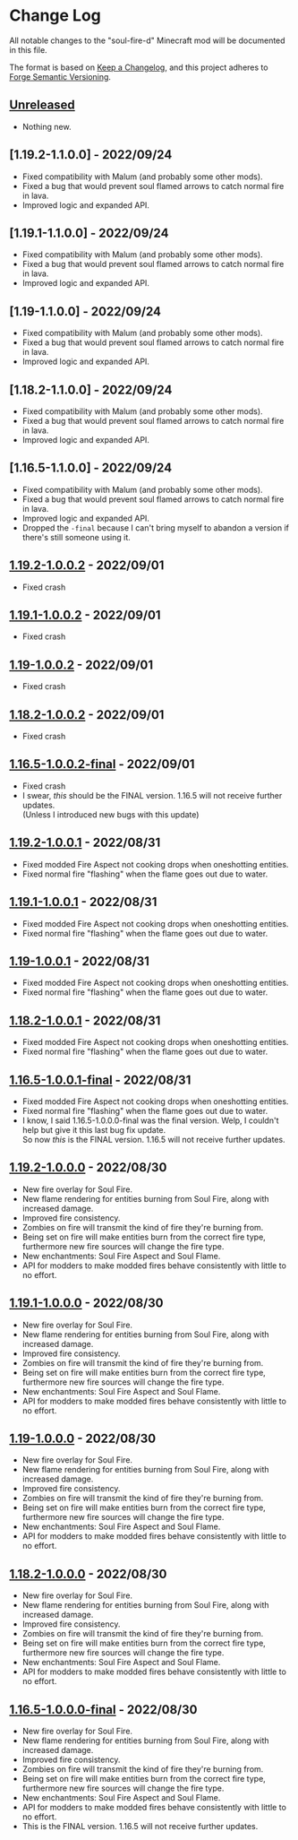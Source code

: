 # Change Log

All notable changes to the "soul-fire-d" Minecraft mod will be documented in this file.

The format is based on [Keep a Changelog](https://keepachangelog.com/en/1.0.0/),
and this project adheres to [Forge Semantic Versioning](https://docs.minecraftforge.net/en/latest/gettingstarted/versioning/#versioning).

## [Unreleased]
- Nothing new.

## [1.19.2-1.1.0.0] - 2022/09/24
- Fixed compatibility with Malum (and probably some other mods).
- Fixed a bug that would prevent soul flamed arrows to catch normal fire in lava.
- Improved logic and expanded API.

## [1.19.1-1.1.0.0] - 2022/09/24
- Fixed compatibility with Malum (and probably some other mods).
- Fixed a bug that would prevent soul flamed arrows to catch normal fire in lava.
- Improved logic and expanded API.

## [1.19-1.1.0.0] - 2022/09/24
- Fixed compatibility with Malum (and probably some other mods).
- Fixed a bug that would prevent soul flamed arrows to catch normal fire in lava.
- Improved logic and expanded API.

## [1.18.2-1.1.0.0] - 2022/09/24
- Fixed compatibility with Malum (and probably some other mods).
- Fixed a bug that would prevent soul flamed arrows to catch normal fire in lava.
- Improved logic and expanded API.

## [1.16.5-1.1.0.0] - 2022/09/24
- Fixed compatibility with Malum (and probably some other mods).
- Fixed a bug that would prevent soul flamed arrows to catch normal fire in lava.
- Improved logic and expanded API.
- Dropped the `-final` because I can't bring myself to abandon a version if there's still someone using it. 

## [1.19.2-1.0.0.2] - 2022/09/01
- Fixed crash

## [1.19.1-1.0.0.2] - 2022/09/01
- Fixed crash

## [1.19-1.0.0.2] - 2022/09/01
- Fixed crash

## [1.18.2-1.0.0.2] - 2022/09/01
- Fixed crash

## [1.16.5-1.0.0.2-final] - 2022/09/01
- Fixed crash
- I swear, *this* should be the FINAL version. 1.16.5 will not receive further updates.  
(Unless I introduced new bugs with this update)

## [1.19.2-1.0.0.1] - 2022/08/31
- Fixed modded Fire Aspect not cooking drops when oneshotting entities.
- Fixed normal fire "flashing" when the flame goes out due to water.

## [1.19.1-1.0.0.1] - 2022/08/31
- Fixed modded Fire Aspect not cooking drops when oneshotting entities.
- Fixed normal fire "flashing" when the flame goes out due to water.

## [1.19-1.0.0.1] - 2022/08/31
- Fixed modded Fire Aspect not cooking drops when oneshotting entities.
- Fixed normal fire "flashing" when the flame goes out due to water.

## [1.18.2-1.0.0.1] - 2022/08/31
- Fixed modded Fire Aspect not cooking drops when oneshotting entities.
- Fixed normal fire "flashing" when the flame goes out due to water.

## [1.16.5-1.0.0.1-final] - 2022/08/31
- Fixed modded Fire Aspect not cooking drops when oneshotting entities.
- Fixed normal fire "flashing" when the flame goes out due to water.
- I know, I said 1.16.5-1.0.0.0-final was the final version. Welp, I couldn't help but give it this last bug fix update.  
So now *this* is the FINAL version. 1.16.5 will not receive further updates.

## [1.19.2-1.0.0.0] - 2022/08/30
- New fire overlay for Soul Fire.
- New flame rendering for entities burning from Soul Fire, along with increased damage.
- Improved fire consistency.
- Zombies on fire will transmit the kind of fire they're burning from.
- Being set on fire will make entities burn from the correct fire type, furthermore new fire sources will change the fire type.
- New enchantments: Soul Fire Aspect and Soul Flame.
- API for modders to make modded fires behave consistently with little to no effort.

## [1.19.1-1.0.0.0] - 2022/08/30
- New fire overlay for Soul Fire.
- New flame rendering for entities burning from Soul Fire, along with increased damage.
- Improved fire consistency.
- Zombies on fire will transmit the kind of fire they're burning from.
- Being set on fire will make entities burn from the correct fire type, furthermore new fire sources will change the fire type.
- New enchantments: Soul Fire Aspect and Soul Flame.
- API for modders to make modded fires behave consistently with little to no effort.

## [1.19-1.0.0.0] - 2022/08/30
- New fire overlay for Soul Fire.
- New flame rendering for entities burning from Soul Fire, along with increased damage.
- Improved fire consistency.
- Zombies on fire will transmit the kind of fire they're burning from.
- Being set on fire will make entities burn from the correct fire type, furthermore new fire sources will change the fire type.
- New enchantments: Soul Fire Aspect and Soul Flame.
- API for modders to make modded fires behave consistently with little to no effort.

## [1.18.2-1.0.0.0] - 2022/08/30
- New fire overlay for Soul Fire.
- New flame rendering for entities burning from Soul Fire, along with increased damage.
- Improved fire consistency.
- Zombies on fire will transmit the kind of fire they're burning from.
- Being set on fire will make entities burn from the correct fire type, furthermore new fire sources will change the fire type.
- New enchantments: Soul Fire Aspect and Soul Flame.
- API for modders to make modded fires behave consistently with little to no effort.

## [1.16.5-1.0.0.0-final] - 2022/08/30
- New fire overlay for Soul Fire.
- New flame rendering for entities burning from Soul Fire, along with increased damage.
- Improved fire consistency.
- Zombies on fire will transmit the kind of fire they're burning from.
- Being set on fire will make entities burn from the correct fire type, furthermore new fire sources will change the fire type.
- New enchantments: Soul Fire Aspect and Soul Flame.
- API for modders to make modded fires behave consistently with little to no effort.
- This is the FINAL version. 1.16.5 will not receive further updates.

[Unreleased]: https://github.com/Nyphet/soul-fire-d
[1.19.2-1.0.0.2]: https://github.com/Nyphet/soul-fire-d/releases/tag/v1.19.2-1.0.0.2
[1.19.2-1.0.0.1]: https://github.com/Nyphet/soul-fire-d/releases/tag/v1.19.2-1.0.0.1
[1.19.2-1.0.0.0]: https://github.com/Nyphet/soul-fire-d/releases/tag/v1.19.2-1.0.0.0

[1.19.1-1.0.0.2]: https://github.com/Nyphet/soul-fire-d/releases/tag/v1.19.1-1.0.0.2
[1.19.1-1.0.0.1]: https://github.com/Nyphet/soul-fire-d/releases/tag/v1.19.1-1.0.0.1
[1.19.1-1.0.0.0]: https://github.com/Nyphet/soul-fire-d/releases/tag/v1.19.1-1.0.0.0

[1.19-1.0.0.2]: https://github.com/Nyphet/soul-fire-d/releases/tag/v1.19-1.0.0.2
[1.19-1.0.0.1]: https://github.com/Nyphet/soul-fire-d/releases/tag/v1.19-1.0.0.1
[1.19-1.0.0.0]: https://github.com/Nyphet/soul-fire-d/releases/tag/v1.19-1.0.0.0

[1.18.2-1.0.0.2]: https://github.com/Nyphet/soul-fire-d/releases/tag/v1.18.2-1.0.0.2
[1.18.2-1.0.0.1]: https://github.com/Nyphet/soul-fire-d/releases/tag/v1.18.2-1.0.0.1
[1.18.2-1.0.0.0]: https://github.com/Nyphet/soul-fire-d/releases/tag/v1.18.2-1.0.0.0

[1.16.5-1.0.0.2-final]: https://github.com/Nyphet/soul-fire-d/releases/tag/v1.16.5-1.0.0.2-final
[1.16.5-1.0.0.1-final]: https://github.com/Nyphet/soul-fire-d/releases/tag/v1.16.5-1.0.0.1-final
[1.16.5-1.0.0.0-final]: https://github.com/Nyphet/soul-fire-d/releases/tag/v1.16.5-1.0.0.0-final
